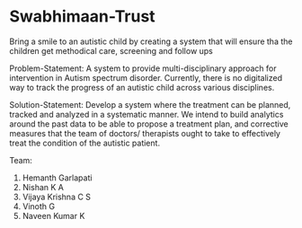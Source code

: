 # Swabhimaan-Trust
Bring a smile to an autistic child by creating a system that will ensure tha the children get methodical care, screening and follow ups

Problem-Statement:
A system to provide multi-disciplinary approach for intervention in Autism spectrum disorder. Currently, there is no digitalized way to track the progress of an autistic child across various disciplines. 

Solution-Statement:
Develop a system where the treatment can be planned, tracked and analyzed in a systematic manner. We intend to build analytics around the past data to be able to propose a treatment plan, and corrective measures that the team of doctors/ therapists ought to take to effectively treat the condition of the autistic patient.

Team:
1) Hemanth Garlapati
2) Nishan K A
3) Vijaya Krishna C S
4) Vinoth G
5) Naveen Kumar K